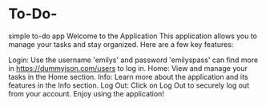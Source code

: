 # To-Do-
simple to-do app 
Welcome to the Application
This application allows you to manage your tasks and stay organized. Here are a few key features:

Login: Use the username 'emilys' and password 'emilyspass' can find more in https://dummyjson.com/users to log in.
Home: View and manage your tasks in the Home section.
Info: Learn more about the application and its features in the Info section.
Log Out: Click on Log Out to securely log out from your account.
Enjoy using the application!
